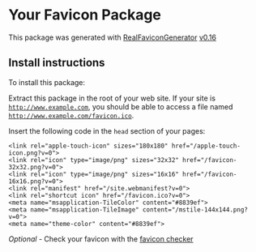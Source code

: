 # Your Favicon Package

This package was generated with [RealFaviconGenerator](https://realfavicongenerator.net/) [v0.16](https://realfavicongenerator.net/change_log#v0.16)

## Install instructions

To install this package:

Extract this package in the root of your web site. If your site is <code>http://www.example.com</code>, you should be able to access a file named <code>http://www.example.com/favicon.ico</code>.

Insert the following code in the `head` section of your pages:

    <link rel="apple-touch-icon" sizes="180x180" href="/apple-touch-icon.png?v=0">
    <link rel="icon" type="image/png" sizes="32x32" href="/favicon-32x32.png?v=0">
    <link rel="icon" type="image/png" sizes="16x16" href="/favicon-16x16.png?v=0">
    <link rel="manifest" href="/site.webmanifest?v=0">
    <link rel="shortcut icon" href="/favicon.ico?v=0">
    <meta name="msapplication-TileColor" content="#8839ef">
    <meta name="msapplication-TileImage" content="/mstile-144x144.png?v=0">
    <meta name="theme-color" content="#8839ef">

*Optional* - Check your favicon with the [favicon checker](https://realfavicongenerator.net/favicon_checker)